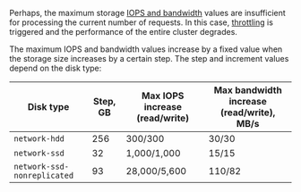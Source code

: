 Perhaps, the maximum storage [IOPS and bandwidth](../compute/concepts/storage-read-write.md) values are insufficient for processing the current number of requests. In this case, [throttling](../compute/concepts/storage-read-write.md#throttling) is triggered and the performance of the entire cluster degrades.

The maximum IOPS and bandwidth values increase by a fixed value when the storage size increases by a certain step. The step and increment values depend on the disk type:

| Disk type | Step, GB | Max IOPS increase (read/write) | Max bandwidth increase (read/write), MB/s |
|-----------------------------|---------|------------------------------------|-----------------------------------------------|
| `network-hdd` | 256 | 300/300 | 30/30 |
| `network-ssd` | 32 | 1,000/1,000 | 15/15 |
| `network-ssd-nonreplicated` | 93 | 28,000/5,600 | 110/82 |
